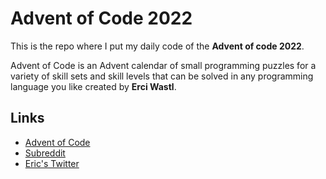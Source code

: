 # Advent of Code 2022
This is the repo where I put my daily code of the **Advent of code 2022**.

Advent of Code is an Advent calendar of small programming puzzles for a variety of skill sets and skill levels that can be solved in any programming language you like created by **Erci Wastl**.

## Links
- [Advent of Code](https://adventofcode.com/)
- [Subreddit](https://www.reddit.com/r/adventofcode/)
- [Eric's Twitter](https://twitter.com/ericwastl)
